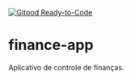 [![Gitpod Ready-to-Code](https://img.shields.io/badge/Gitpod-Ready--to--Code-blue?logo=gitpod)](https://gitpod.io/#https://github.com/GuiSelair/finance-app) 

# finance-app
Aplicativo de controle de finanças. 
